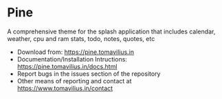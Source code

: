 # Pine

A comprehensive theme for the splash application that includes calendar, weather, cpu and ram stats, todo, notes, quotes, etc

- Download from: https://pine.tomavilius.in 
- Documentation/Installation Intructions: https://pine.tomavilius.in/docs.html
- Report bugs in the issues section of the repository
- Other means of reporting and contact at https://www.tomavilius.in/contact
